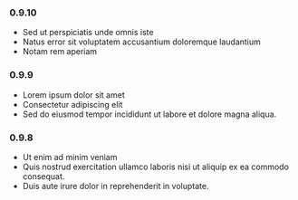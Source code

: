 ### 0.9.10
* Sed ut perspiciatis unde omnis iste
* Natus error sit voluptatem accusantium doloremque laudantium
* Notam rem aperiam
### 

### 

### 0.9.9

* Lorem ipsum dolor sit amet
* Consectetur adipiscing elit
* Sed do eiusmod tempor incididunt ut labore et dolore magna aliqua. 


### 0.9.8
* Ut enim ad minim veniam
* Quis nostrud exercitation ullamco laboris nisi ut aliquip ex ea commodo consequat. 
* Duis aute irure dolor in reprehenderit in voluptate.